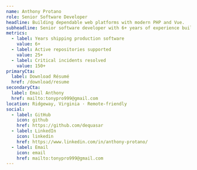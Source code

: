 ```yaml
---
name: Anthony Protano
role: Senior Software Developer
headline: Building dependable web platforms with modern PHP and Vue.
subheadline: Senior software developer with 6+ years of experience building dependable web applications using Laravel and Vue. Focused on maintainability, clean architecture, and long- term reliability rather than quick fixes. Experienced supporting and improving large production systems, resolving complex issues methodically, and delivering steady enhancements to established products. Skilled in asynchronous collaboration, modern PHP and JavaScript ecosystems, and CI/CD pipelines. Known for consistent results, thoughtful problem-solving, and a calm, professional approach to development.
metrics:
  - label: Years shipping production software
    value: 6+
  - label: Active repositories supported
    value: 25+
  - label: Critical incidents resolved
    value: 150+
primaryCta:
  label: Download Résumé
  href: /download/resume
secondaryCta:
  label: Email Anthony
  href: mailto:tonypro999@gmail.com
location: Ridgeway, Virginia · Remote-friendly
social:
  - label: GitHub
    icon: github
    href: https://github.com/dequasar
  - label: LinkedIn
    icon: linkedin
    href: https://www.linkedin.com/in/anthony-protano/
  - label: Email
    icon: email
    href: mailto:tonypro999@gmail.com
---
```


